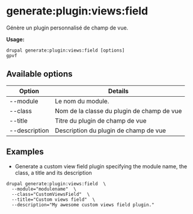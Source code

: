 # generate:plugin:views:field
Génère un plugin personnalisé de champ de vue.

**Usage:**
```
drupal generate:plugin:views:field [options]
gpvf
```

## Available options
Option | Details
-------|-------------
--module | Le nom du module.
--class | Nom de la classe du plugin de champ de vue
--title | Titre du plugin de champ de vue
--description | Description du plugin de champ de vue

## Examples
* Generate a custom view field plugin specifying the module name, the class, a title and its description
```
drupal generate:plugin:views:field  \
  --module="modulename"  \
  --class="CustomViewsField"  \
  --title="Custom views field"  \
  --description="My awesome custom views field plugin."
```
